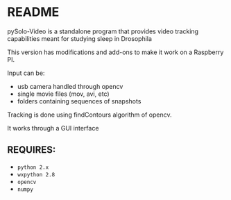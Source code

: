 README
======

pySolo-Video is a standalone program that provides video tracking
capabilities meant for studying sleep in Drosophila

This version has  modifications and add-ons to make it work on a Raspberry PI. 

Input can be:

* usb camera handled through opencv
* single movie files (mov, avi, etc)
* folders containing sequences of snapshots
    
Tracking is done using findContours algorithm of opencv.

It works through a GUI interface

REQUIRES:
------

* `python 2.x`
* `wxpython 2.8`
* `opencv`
* `numpy`
